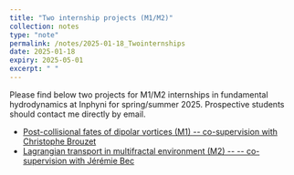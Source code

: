 ```yaml
---
title: "Two internship projects (M1/M2)"
collection: notes
type: "note"
permalink: /notes/2025-01-18_Twointernships
date: 2025-01-18
expiry: 2025-05-01
excerpt: " "
---
```


Please find below two projects for  M1/M2 internships  in fundamental hydrodynamics at Inphyni for spring/summer 2025. Prospective students should contact me directly by email.

- [Post-collisional fates of dipolar vortices (M1) -- co-supervision with Christophe Brouzet]({{site.baseurl}}/notes/2025-01-18/Estourdi-2024.pdf)
- [Lagrangian transport in multifractal environment (M2) -- -- co-supervision with Jérémie Bec]({{site.baseurl}}/notes/2025-01-18/MF-2024_v2.pdf)